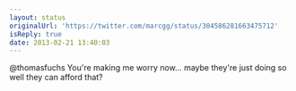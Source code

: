 ```yaml
---
layout: status
originalUrl: 'https://twitter.com/marcgg/status/304586281663475712'
isReply: true
date: 2013-02-21 13:40:03
---
```


@thomasfuchs You're making me worry now… maybe they're just doing so well they can afford that?
